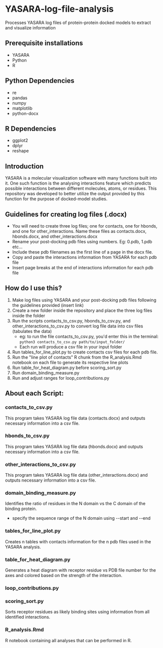 # YASARA-log-file-analysis
Processes YASARA log files of protein-protein docked models to extract and visualize information

## Prerequisite installations
* YASARA
* Python
* R

## Python Dependencies
* re
* pandas
* numpy
* matplotlib
* python-docx

## R Dependencies
* ggplot2
* dplyr
* reshape

## Introduction
YASARA is a molecular visualization software with many functions built into it. One such
function is the analysing interactions feature which predicts possible interactions between
different molecules, atoms, or residues. This repository was developed to better utilize
the output provided by this function for the purpose of docked-model studies. 

## Guidelines for creating log files (.docx)
* You will need to create three log files; one for contacts, one for hbonds, and one for
other_interactions. Name these files as contacts.docx, hbonds.docx, and other_interactions.docx
* Rename your post-docking pdb files using numbers. Eg: 0.pdb, 1.pdb etc...
* Include these pdb filenames as the first line of a page in the docx file.
* Copy and paste the interactions information from YASARA for each pdb file
* Insert page breaks at the end of interactions information for each pdb file

## How do I use this?
1. Make log files using YASARA and your post-docking pdb files following the guidelines provided (insert link)
2. Create a new folder inside the repository and place the three log files inside the folder
3. Run the scripts contacts_to_csv.py, hbonds_to_csv.py, and other_interactions_to_csv.py to convert log file data
into csv files (tabulates the data)
    - eg: to run the file contacts_to_csv.py, you'd enter this in the terminal:
    ```python3 contacts_to_csv.py path/to/input_folder/```
    - Each run will produce a csv file in your input folder
4. Run tables_for_line_plot.py to create contacts csv files for each pdb file.
5. Run the "line plot of contacts" R chunk from the R_analysis.Rmd notebook on each file
to generate its respective line plots
6. Run table_for_heat_diagram.py before scoring_sort.py
7. Run domain_binding_measure.py
8. Run and adjust ranges for loop_contributions.py

## About each Script:
### contacts_to_csv.py
This program takes YASARA log file data (contacts.docx) and outputs necessary information
into a csv file.

### hbonds_to_csv.py
This program takes YASARA log file data (hbonds.docx) and outputs necessary information
into a csv file.

### other_interactions_to_csv.py
This program takes YASARA log file data (other_interactions.docx) and outputs necessary 
information into a csv file.

### domain_binding_measure.py
Identifies the ratio of residues in the N domain vs the C domain of the binding protein.
* specify the sequence range of the N domain using --start and --end

### tables_for_line_plot.py
Creates n tables with contacts information for the n pdb files used in the YASARA
analysis.

### table_for_heat_diagram.py
Generates a heat diagram with receptor residue vs PDB file number for the axes and colored
based on the strength of the interaction.

### loop_contributions.py


### scoring_sort.py
Sorts receptor residues as likely binding sites using information from all identified
interactions.

### R_analysis.Rmd
R notebook containing all analyses that can be performed in R.
